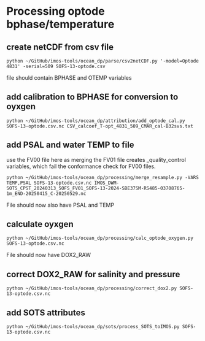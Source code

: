 # Processing optode bphase/temperature 

## create netCDF from csv file
```
python ~/GitHub/imos-tools/ocean_dp/parse/csv2netCDF.py '-model=Optode 4831' -serial=509 SOFS-13-optode.csv
```
file should contain BPHASE and OTEMP variables

## add calibration to BPHASE for conversion to oyxgen
```
python ~/GitHub/imos-tools/ocean_dp/attribution/add_optode_cal.py SOFS-13-optode.csv.nc CSV_calcoef_T-opt_4831_509_CMAR_cal-B32svs.txt
```

## add PSAL and water TEMP to file
use the FV00 file here as merging the FV01 file creates _quality_control variables, which fail the conformance check for FV00 files. 
```
python ~/GitHub/imos-tools/ocean_dp/processing/merge_resample.py -VARS TEMP,PSAL SOFS-13-optode.csv.nc IMOS_DWM-SOTS_CPST_20240313_SOFS_FV01_SOFS-13-2024-SBE37SM-RS485-03708765-1m_END-20250415_C-20250529.nc
```
File should now also have PSAL and TEMP

## calculate oyxgen
```
python ~/GitHub/imos-tools/ocean_dp/processing/calc_optode_oxygen.py SOFS-13-optode.csv.nc
```
File should now have DOX2_RAW

## correct DOX2_RAW for salinity and pressure
```
python ~/GitHub/imos-tools/ocean_dp/processing/correct_dox2.py SOFS-13-optode.csv.nc 
```

## add SOTS attributes
```
python ~/GitHub/imos-tools/ocean_dp/sots/process_SOTS_toIMOS.py SOFS-13-optode.csv.nc
```
